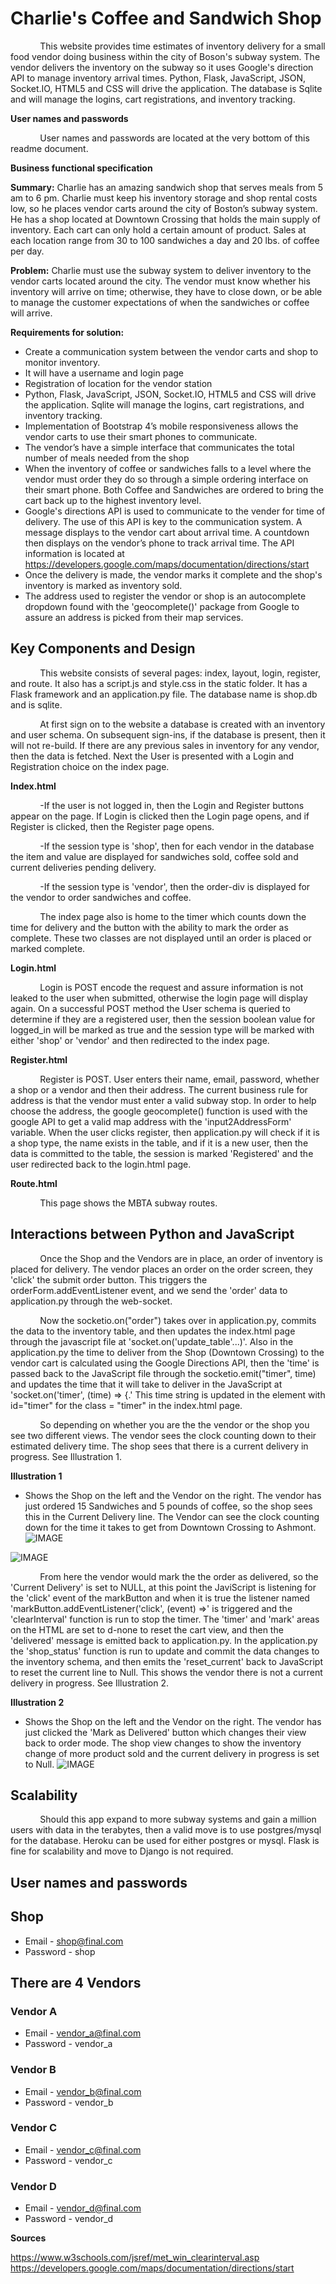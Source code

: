 # Charlie's Coffee and Sandwich Shop

&nbsp;&nbsp;&nbsp;&nbsp;&nbsp;&nbsp;&nbsp;&nbsp;&nbsp;&nbsp;&nbsp;&nbsp;This website provides time estimates of inventory delivery for a small food vendor doing business within the city of Boson's subway system.  The vendor delivers the inventory on the subway so it uses Google's direction API to manage inventory arrival times.  Python, Flask, JavaScript, JSON, Socket.IO, HTML5 and CSS will drive the application.  The database is Sqlite and will manage the logins, cart registrations, and inventory tracking.

**User names and passwords**

&nbsp;&nbsp;&nbsp;&nbsp;&nbsp;&nbsp;&nbsp;&nbsp;&nbsp;&nbsp;&nbsp;&nbsp;User names and passwords are located at the very bottom of this readme document.

**Business functional specification**

**Summary:**
	Charlie has an amazing sandwich shop that serves meals from 5 am to 6 pm. Charlie must keep his inventory storage and shop rental costs low, so he places vendor carts around the city of Boston’s subway system.  He has a shop located at Downtown Crossing that holds the main supply of inventory.  Each cart can only hold a certain amount of product.  Sales at each location range from 30 to 100 sandwiches a day and 20 lbs. of coffee per day.

**Problem:**
	Charlie must use the subway system to deliver inventory to the vendor carts located around the city.  The vendor must know whether his inventory will arrive on time; otherwise, they have to close down, or be able to manage the customer expectations of when the sandwiches or coffee will arrive.

**Requirements for solution:**
* Create a communication system between the vendor carts and shop to monitor inventory.
* It will have a username and login page
* Registration of location for the vendor station
* Python, Flask, JavaScript, JSON, Socket.IO, HTML5 and CSS will drive the application.  Sqlite will manage the logins, cart registrations, and inventory tracking.
* Implementation of Bootstrap 4’s mobile responsiveness allows the vendor carts to use their smart phones to communicate.
* The vendor’s have a simple interface that communicates the total number of meals needed from the shop
* When the inventory of coffee or sandwiches falls to a level where the vendor must order they do so through a simple ordering interface on their smart phone.  Both Coffee and Sandwiches are ordered to bring the cart back up to the highest inventory level.
* Google's directions API is used to communicate to the vender for time of delivery.  The use of this API is key to the communication system.  A message displays to the vendor cart about arrival time.  A countdown then displays on the vendor’s phone to track arrival time. The API information is located at https://developers.google.com/maps/documentation/directions/start
* Once the delivery is made, the vendor marks it complete and the shop's inventory is marked as inventory sold.
* The address used to register the vendor or shop is an autocomplete dropdown found with the 'geocomplete()' package from Google to assure an address is picked from their map services.

## Key Components and Design

&nbsp;&nbsp;&nbsp;&nbsp;&nbsp;&nbsp;&nbsp;&nbsp;&nbsp;&nbsp;&nbsp;&nbsp;This website consists of several pages: index, layout, login, register, and route. It also has a script.js and style.css in the static folder. It has a Flask framework and an application.py file.  The database name is shop.db and is sqlite.

&nbsp;&nbsp;&nbsp;&nbsp;&nbsp;&nbsp;&nbsp;&nbsp;&nbsp;&nbsp;&nbsp;&nbsp;At first sign on to the website a database is created with an inventory and user schema.  On subsequent sign-ins, if the database is present, then it will not re-build.  If there are any previous sales in inventory for any vendor, then the data is fetched.  Next the User is presented with a Login and Registration choice on the index page.

**Index.html**

&nbsp;&nbsp;&nbsp;&nbsp;&nbsp;&nbsp;&nbsp;&nbsp;&nbsp;&nbsp;&nbsp;&nbsp;-If the user is not logged in, then the Login and Register buttons appear on the page.  If Login is clicked then the Login page opens, and if Register is clicked, then the Register page opens.

&nbsp;&nbsp;&nbsp;&nbsp;&nbsp;&nbsp;&nbsp;&nbsp;&nbsp;&nbsp;&nbsp;&nbsp;-If the session type is 'shop', then for each vendor in the database the item and value are displayed for sandwiches sold, coffee sold and current deliveries pending delivery.

&nbsp;&nbsp;&nbsp;&nbsp;&nbsp;&nbsp;&nbsp;&nbsp;&nbsp;&nbsp;&nbsp;&nbsp;-If the session type is 'vendor', then the order-div is displayed for the vendor to order sandwiches and coffee.

&nbsp;&nbsp;&nbsp;&nbsp;&nbsp;&nbsp;&nbsp;&nbsp;&nbsp;&nbsp;&nbsp;&nbsp;The index page also is home to the timer which counts down the time for delivery and the button with the ability to mark the order as complete.  These two classes are not displayed until an order is placed or marked complete.

**Login.html**

&nbsp;&nbsp;&nbsp;&nbsp;&nbsp;&nbsp;&nbsp;&nbsp;&nbsp;&nbsp;&nbsp;&nbsp;Login is POST encode the request and assure information is not leaked to the user when submitted, otherwise the login page will display again.  On a successful POST method the User schema is queried to determine if they are a registered user, then the session boolean value for logged_in will be marked as true and the session type will be marked with either 'shop' or 'vendor' and then redirected to the index page.

**Register.html**

&nbsp;&nbsp;&nbsp;&nbsp;&nbsp;&nbsp;&nbsp;&nbsp;&nbsp;&nbsp;&nbsp;&nbsp;Register is POST. User enters their name, email, password, whether a shop or a vendor and then their address.  The current business rule for address is that the vendor must enter a valid subway stop.  In order to help choose the address, the google geocomplete() function is used with the google API to get a valid map address with the 'input2AddressForm' variable. When the user clicks register, then application.py will check if it is a shop type, the name exists in the table, and if it is a new user, then the data is committed to the table, the session is marked 'Registered' and the user redirected back to the login.html page.

**Route.html**

&nbsp;&nbsp;&nbsp;&nbsp;&nbsp;&nbsp;&nbsp;&nbsp;&nbsp;&nbsp;&nbsp;&nbsp;This page shows the MBTA subway routes.

## Interactions between Python and JavaScript

&nbsp;&nbsp;&nbsp;&nbsp;&nbsp;&nbsp;&nbsp;&nbsp;&nbsp;&nbsp;&nbsp;&nbsp;Once the Shop and the Vendors are in place, an order of inventory is placed for delivery.  The vendor places an order on the order screen, they 'click' the submit order button.  This triggers the orderForm.addEventListener event, and we send the 'order' data to application.py through the web-socket.

&nbsp;&nbsp;&nbsp;&nbsp;&nbsp;&nbsp;&nbsp;&nbsp;&nbsp;&nbsp;&nbsp;&nbsp;Now the socketio.on("order") takes over in application.py, commits the data to the inventory table, and then updates the index.html page through the javascript file at 'socket.on('update_table'...)'. Also in the application.py the time to deliver from the Shop (Downtown Crossing) to the vendor cart is calculated using the Google Directions API, then the 'time' is passed back to the JavaScript file through the socketio.emit("timer", time) and updates the time that it will take to deliver in the JavaScript at 'socket.on('timer', (time) => {.'  This time string is updated in the element with id="timer" for the class = "timer" in the index.html page.

&nbsp;&nbsp;&nbsp;&nbsp;&nbsp;&nbsp;&nbsp;&nbsp;&nbsp;&nbsp;&nbsp;&nbsp;So depending on whether you are the the vendor or the shop you see two different views.  The vendor sees the clock counting down to their estimated delivery time. The shop sees that there is a current delivery in progress. See Illustration 1.

**Illustration 1**
* Shows the Shop on the left and the Vendor on the right.  The vendor has just ordered 15 Sandwiches and 5 pounds of coffee, so the shop sees this in the Current Delivery line.  The Vendor can see the clock counting down for the time it takes to get from Downtown Crossing to Ashmont.
![IMAGE](RDMEimg/CurrentOrderPendingDelivery.png) 

![IMAGE](RDMEimg/CurrentOrderPendingDelivery.png)

&nbsp;&nbsp;&nbsp;&nbsp;&nbsp;&nbsp;&nbsp;&nbsp;&nbsp;&nbsp;&nbsp;&nbsp;From here the vendor would mark the the order as delivered, so the 'Current Delivery' is set to NULL, at this point the JaviScript is listening for the 'click' event of the markButton and when it is true the listener named 'markButton.addEventListener('click', (event) =>' is triggered and the 'clearInterval' function is run to stop the timer. The 'timer' and 'mark' areas on the HTML are set to d-none to reset the cart view, and then the 'delivered' message is emitted back to application.py.  In the application.py the 'shop_status' function is run to update and commit the data changes to the inventory schema, and then emits the 'reset_current' back to JavaScript to reset the current line to Null. This shows the vendor there is not a current delivery in progress. See Illustration 2.

 **Illustration 2**
 * Shows the Shop on the left and the Vendor on the right.  The vendor has just clicked the 'Mark as Delivered' button which changes their view back to order mode. The shop view changes to show the inventory change of more product sold and the current delivery in progress is set to Null.
 ![IMAGE](RDMEimg/OrderMarkedasDelivered2.png) 


##  Scalability

&nbsp;&nbsp;&nbsp;&nbsp;&nbsp;&nbsp;&nbsp;&nbsp;&nbsp;&nbsp;&nbsp;&nbsp;Should this app expand to more subway systems and gain a million users with data in the terabytes, then a valid move is to use postgres/mysql for the database. Heroku can be used for either postgres or mysql. Flask is fine for scalability and move to Django is not required. 

## User names and passwords

## Shop 

- Email - shop@final.com
- Password - shop

## There are 4 Vendors

### Vendor A
- Email - vendor_a@final.com
- Password - vendor_a

### Vendor B
- Email - vendor_b@final.com
- Password - vendor_b

### Vendor C
- Email - vendor_c@final.com
- Password - vendor_c

### Vendor D
- Email - vendor_d@final.com
- Password - vendor_d

**Sources**

https://www.w3schools.com/jsref/met_win_clearinterval.asp
https://developers.google.com/maps/documentation/directions/start
